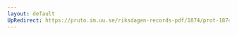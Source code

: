 ```yaml
---
layout: default
UpRedirect: https://pruto.im.uu.se/riksdagen-records-pdf/1874/prot-1874--fk--429.pdf
---
```

